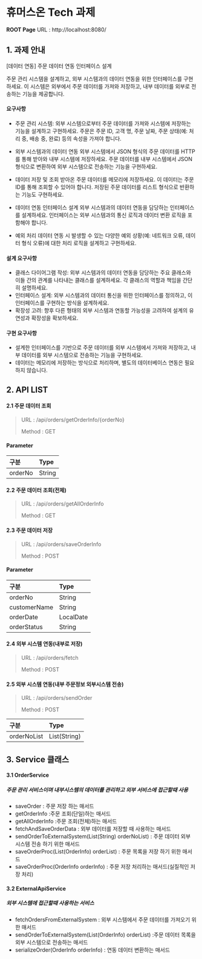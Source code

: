 # 휴머스온 Tech 과제
**ROOT Page**
URL : http://localhost:8080/

## 1. 과제 안내
[데이터 연동] 주문 데이터 연동 인터페이스 설계 

주문 관리 시스템을 설계하고, 외부 시스템과의 데이터 연동을 위한 인터페이스를 구현하세요. 이 시스템은 외부에서 주문 데이터를 가져와 저장하고, 내부 데이터를 외부로 전송하는 기능을 제공합니다. 

#### 요구사항 
- 주문 관리 시스템: 
외부 시스템으로부터 주문 데이터를 가져와 시스템에 저장하는 기능을 설계하고 구현하세요. 
주문은 주문 ID, 고객 명, 주문 날짜, 주문 상태(예: 처리 중, 배송 중, 완료) 등의 속성을 가져야 합니다. 

- 외부 시스템과의 데이터 연동
외부 시스템에서 JSON 형식의 주문 데이터를 HTTP를 통해 받아와 내부 시스템에 저장하세요. 
주문 데이터를 내부 시스템에서 JSON 형식으로 변환하여 외부 시스템으로 전송하는 기능을 구현하세요. 

- 데이터 저장 및 조회
받아온 주문 데이터를 메모리에 저장하세요. 이 데이터는 주문 ID를 통해 조회할 수 있어야 합니다. 
저장된 주문 데이터를 리스트 형식으로 반환하는 기능도 구현하세요. 

- 데이터 연동 인터페이스 설계
외부 시스템과의 데이터 연동을 담당하는 인터페이스를 설계하세요. 
인터페이스는 외부 시스템과의 통신 로직과 데이터 변환 로직을 포함해야 합니다.   

- 예외 처리
데이터 연동 시 발생할 수 있는 다양한 예외 상황(예: 네트워크 오류, 데이터 형식 오류)에 대한 처리 로직을 설계하고 구현하세요. 

#### 설계 요구사항
- 클래스 다이어그램 작성: 외부 시스템과의 데이터 연동을 담당하는 주요 클래스와 이들 간의 관계를 나타내는 클래스를 설계하세요. 각 클래스의 역할과 책임을 간단히 설명하세요. 
- 인터페이스 설계: 외부 시스템과의 데이터 통신을 위한 인터페이스를 정의하고, 이 인터페이스를 구현하는 방식을 설계하세요. 
- 확장성 고려: 향후 다른 형태의 외부 시스템과 연동할 가능성을 고려하여 설계의 유연성과 확장성을 확보하세요. 

#### 구현 요구사항
- 설계한 인터페이스를 기반으로 주문 데이터를 외부 시스템에서 가져와 저장하고, 내부 데이터를 외부 시스템으로 전송하는 기능을 구현하세요.
- 데이터는 메모리에 저장하는 방식으로 처리하며, 별도의 데이터베이스 연동은 필요하지 않습니다.

## 2. API LIST

#### 2.1 주문 데이터 조회

> URL : /api/orders/getOrderInfo/{orderNo}
>
> Method : GET

#### Parameter 

| 구분  | Type   |
| :---- | :----- |
| orderNo | String |

#### 2.2 주문 데이터 조회(전체)

> URL : /api/orders/getAllOrderInfo
>
> Method : GET

#### 2.3 주문 데이터 저장

> URL : /api/orders/saveOrderInfo
>
> Method : POST

#### Parameter 

| 구분  | Type   |
| :---- | :----- |
| orderNo | String |
| customerName | String |
| orderDate | LocalDate |
| orderStatus | String |

#### 2.4 외부 시스템 연동(내부로 저장)

> URL : /api/orders/fetch
>
> Method : POST

#### 2.5 외부 시스템 연동(내부 주문정보 외부시스템 전송)

> URL : /api/orders/sendOrder
>
> Method : POST

| 구분  | Type   |
| :---- | :----- |
| orderNoList | List(String) |

## 3. Service 클래스

#### 3.1 OrderService
##### 주문 관리 서비스이며 내부시스템의 데이터를 관리하고 외부 서비스에 접근할때 사용
- saveOrder : 주문 저장 하는 매서드
- getOrderInfo :주문 조회(단일)하는 매서드
- getAllOrderInfo :주문 조회(전체)하는 매서드
- fetchAndSaveOrderData : 외부 데이터를 저장할 때 사용하는 매서드
- sendOrderToExternalSystem(List(String) orderNoList) : 주문 데이터 외부 시스템 전송 하기 위한 매서드
- saveOrderProc(List(OrderInfo) orderList) : 주문 목록을 저장 하기 위한 매서드
- saveOrderProc(OrderInfo orderInfo) : 주문 저장 처리하는 매서드(실질적인 저장 처리)
  
#### 3.2 ExternalApiService
##### 외부 시스템에 접근할때 사용하는 서비스
- fetchOrdersFromExternalSystem : 외부 시스템에서 주문 데이터를 가져오기 위한 매서드
- sendOrderToExternalSystem(List(OrderInfo) orderList) :주문 데이터 목록을 외부 시스템으로 전송하는 매서드
- serializeOrder(OrderInfo orderInfo) : 연동 데이터 변환하는 매서드
